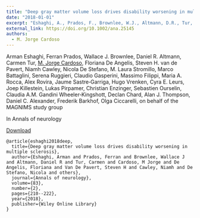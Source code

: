```yaml
---
title: "Deep gray matter volume loss drives disability worsening in multiple sclerosis"
date: "2018-01-01"
excerpt: "Eshaghi, A., Prados, F., Brownlee, W.J., Altmann, D.R., Tur, C., Cardoso, M.J., De Angelis, F., Van De Pavert, S.H., Cawley, N., De Stefano, N. and Stromillo, M.L., 2018. Annals of neurology, 83(2), pp.210-222."
external_link: https://doi.org/10.1002/ana.25145
authors:
  - M. Jorge Cardoso
---
```

Arman Eshaghi, Ferran Prados, Wallace J. Brownlee, Daniel R. Altmann, Carmen Tur, [M. Jorge Cardoso](/people/jorge_cardoso), Floriana De Angelis, Steven H. van de Pavert, Niamh Cawley, Nicola De Stefano, M. Laura Stromillo, Marco Battaglini, Serena Ruggieri, Claudio Gasperini, Massimo Filippi, Maria A. Rocca, Alex Rovira, Jaume Sastre‐Garriga, Hugo Vrenken, Cyra E. Leurs, Joep Killestein, Lukas Pirpamer, Christian Enzinger, Sebastien Ourselin, Claudia A.M. Gandini Wheeler‐Kingshott, Declan Chard, Alan J. Thompson, Daniel C. Alexander, Frederik Barkhof, Olga Ciccarelli, on behalf of the MAGNIMS study group

In Annals of neurology

<a href="{{page.external_link}}" target="_blank"> Download </a>

```
@article{eshaghi2018deep,
  title={Deep gray matter volume loss drives disability worsening in multiple sclerosis},
  author={Eshaghi, Arman and Prados, Ferran and Brownlee, Wallace J and Altmann, Daniel R and Tur, Carmen and Cardoso, M Jorge and De Angelis, Floriana and Van De Pavert, Steven H and Cawley, Niamh and De Stefano, Nicola and others},
  journal={Annals of neurology},
  volume={83},
  number={2},
  pages={210--222},
  year={2018},
  publisher={Wiley Online Library}
}
```
